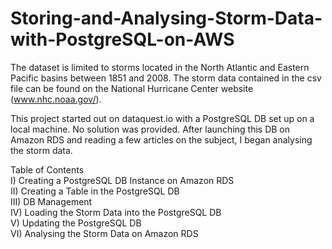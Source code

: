 # Storing-and-Analysing-Storm-Data-with-PostgreSQL-on-AWS

The dataset is limited to storms located in the North Atlantic and Eastern Pacific basins between 1851 and 2008. 
The storm data contained in the csv file can be found on the National Hurricane Center website (www.nhc.noaa.gov/). 

This project started out on dataquest.io with a PostgreSQL DB set up on a local machine. No solution was provided.  After launching this DB on Amazon RDS and reading a few articles on the subject, I began analysing the storm data.  

Table of Contents  
I) Creating a PostgreSQL DB Instance on Amazon RDS  
II) Creating a Table in the PostgreSQL DB  
III) DB Management  
IV) Loading the Storm Data into the PostgreSQL DB  
V) Updating the PostgreSQL DB  
VI) Analysing the Storm Data on Amazon RDS
